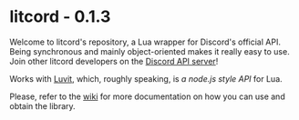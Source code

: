 # litcord - 0.1.3

Welcome to litcord's repository, a Lua wrapper for Discord's official API. Being synchronous and mainly object-oriented makes it really easy to use. Join other litcord developers on the [Discord API server](https://discord.gg/0SBTUU1wZTYEf3Hy)!

Works with [Luvit](https://github.com/luvit/luvit), which, roughly speaking, is *a node.js style API* for Lua.

Please, refer to the [wiki](https://github.com/satom99/litcord/wiki) for more documentation on how you can use and obtain the library.